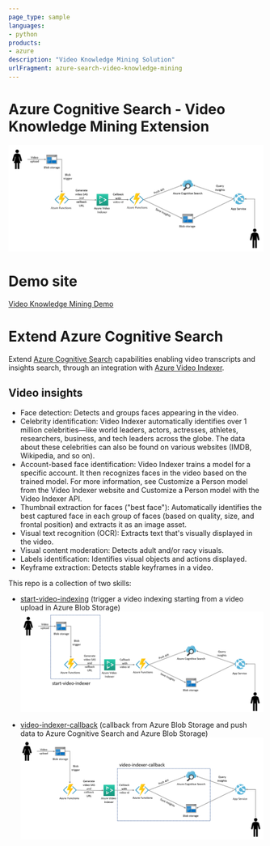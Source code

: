 ```yaml
---
page_type: sample
languages:
- python
products:
- azure
description: "Video Knowledge Mining Solution"
urlFragment: azure-search-video-knowledge-mining
---
```


# Azure Cognitive Search - Video Knowledge Mining Extension

![architecture](./architecture.JPG "Archicture diagram")

# Demo site
[Video Knowledge Mining Demo](https://video-knowledge-mining.azurewebsites.net/)

# Extend Azure Cognitive Search
Extend [Azure Cognitive Search](https://docs.microsoft.com/azure/search/cognitive-search-concept-intro) capabilities enabling video transcripts and insights search, through an integration with [Azure Video Indexer](https://docs.microsoft.com/en-us/azure/media-services/video-indexer/video-indexer-get-started).

## Video insights
* Face detection: Detects and groups faces appearing in the video.
* Celebrity identification: Video Indexer automatically identifies over 1 million celebrities—like world leaders, actors, actresses, athletes, researchers, business, and tech leaders across the globe. The data about these celebrities can also be found on various websites (IMDB, Wikipedia, and so on).
* Account-based face identification: Video Indexer trains a model for a specific account. It then recognizes faces in the video based on the trained model. For more information, see Customize a Person model from the Video Indexer website and Customize a Person model with the Video Indexer API.
* Thumbnail extraction for faces ("best face"): Automatically identifies the best captured face in each group of faces (based on quality, size, and frontal position) and extracts it as an image asset.
* Visual text recognition (OCR): Extracts text that's visually displayed in the video.
* Visual content moderation: Detects adult and/or racy visuals.
* Labels identification: Identifies visual objects and actions displayed.
* Keyframe extraction: Detects stable keyframes in a video.

This repo is a collection of two skills:  
* [start-video-indexing](azure-functions/start-video-indexing) (trigger a video indexing starting from a video upload in Azure Blob Storage)  
![architecture-start-video-indexing](azure-functions/start-video-indexing/start-video-indexer.png "Archicture diagram")

* [video-indexer-callback](azure-functions/video-indexer-callback) (callback from Azure Blob Storage and push data to Azure Cognitive Search and Azure Blob Storage)
![architecture-video-indexer-callback](azure-functions/video-indexer-callback/video-indexer-callback.png "Archicture diagram")
